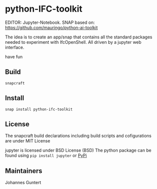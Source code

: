 # python-IFC-toolkit

EDITOR: Jupyter-Notebook. 
SNAP based on: https://github.com/mauringo/python-ai-toolkit

The idea is to create an app/snap that contains all the standard packages needed to experiment with IfcOpenShell. 
All driven by a jupyter web interface. 

have fun

## Build
```snapcraft```

## Install
```snap install python-ifc-toolkit```

## License
The snapcraft build declarations including build scripts and cofigurations are under MIT License

jupyter is licensed under BSD License (BSD)
The python package can be found using ```pip install jupyter``` or
[PyPi](https://pypi.org/project/jupyter/)

## Maintainers


Johannes Guntert
